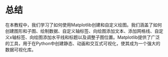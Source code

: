 # 总结

在本教程中，我们学习了如何使用Matplotlib创建和自定义绘图。我们涵盖了如何创建图形和子图、绘制数据、自定义轴标签、向绘图添加文本、添加网格线、自定义x轴标签、向绘图添加水平线和标题以及调整子图位置。Matplotlib提供了广泛的工具，用于在Python中创建静态、动画和交互式可视化，使其成为一个强大的数据可视化库。
